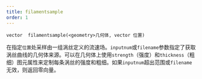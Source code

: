 ```yaml
---
title: filamentsample
order: 1
---
```


`vector  filamentsample(<geometry>几何体, vector 位置)`

在指定`位置`处采样由一组涡丝定义的流速场。`inputnum`或`filename`参数指定了获取涡丝曲线的几何体来源。可以在几何体上使用`strength`（强度）和`thickness`（粗细）图元属性来定制每条涡丝的强度和粗细。如果`inputnum`超出范围或`filename`无效，则返回零向量。
